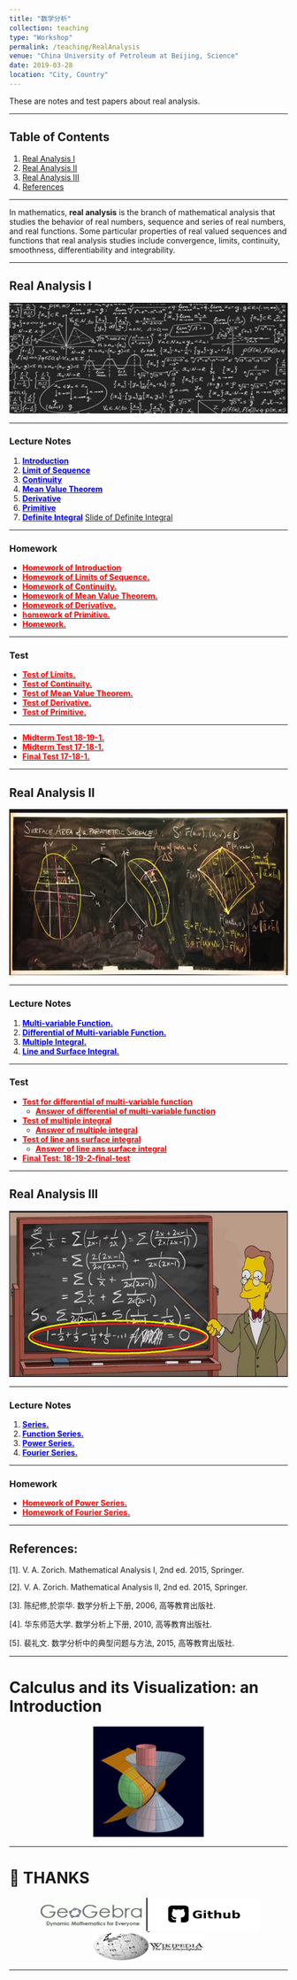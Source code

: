 ```yaml
---
title: "数学分析"
collection: teaching
type: "Workshop"
permalink: /teaching/RealAnalysis
venue: "China University of Petroleum at Beijing, Science"
date: 2019-03-28
location: "City, Country"
---
```

These are notes and test papers about real analysis.

---
## Table of Contents
1. [Real Analysis I](#analysis1)
2. [Real Analysis II](#analysis2)
3. [Real Analysis III](#analysis3)
4. [References](#references)

---

In mathematics, **real analysis** is the branch of mathematical analysis that studies 
the behavior of real numbers, sequence and series of real numbers, and real functions.
Some particular properties of real valued sequences and functions that real analysis 
studies include convergence, limits, continuity, smoothness, differentiability and 
integrability.

---

<a name="analysis1"></a>
## Real Analysis I
<center>
  <img src="./imags/real_analysis_1.png"  width="600" height="200" />
</center>

---
### Lecture Notes
1. [<span style="color:blue">**Introduction**</span>](http://wuguoning.github.io/files/analysis/introduction.pdf)
2. [<span style="color:blue">**Limit of Sequence**</span>](http://wuguoning.github.io/files/analysis/limits.pdf)
3. [<span style="color:blue">**Continuity**</span>](http://wuguoning.github.io/files/analysis/continuity.pdf)
4. [<span style="color:blue">**Mean Value Theorem**</span>](http://wuguoning.github.io/files/analysis/meanvalue.pdf)
5. [<span style="color:blue">**Derivative**</span>](http://wuguoning.github.io/files/analysis/derivative.pdf)
6. [<span style="color:blue">**Primitive**</span>](http://wuguoning.github.io/files/analysis/primitive.pdf)
7. [<span style="color:blue">**Definite Integral**</span>](http://wuguoning.github.io/files/analysis/integral.pdf)
     [Slide of Definite Integral](http://wuguoning.github.io/files/analysis/slides/integral.pdf)

---

### Homework
+ [<span style="color:red">**Homework of Introduction**</span>](http://wuguoning.github.io/files/analysis/homework1.pdf)
+ [<span style="color:red">**Homework of Limits of Sequence.**</span>](http://wuguoning.github.io/files/analysis/homework2.pdf)
+ [<span style="color:red">**Homework of Continuity.**</span>](http://wuguoning.github.io/files/analysis/homework3.pdf)
+ [<span style="color:red">**Homework of Mean Value Theorem.**</span>](http://wuguoning.github.io/files/analysis/homework4.pdf)
+ [<span style="color:red">**Homework of Derivative.**</span>](http://wuguoning.github.io/files/analysis/homework5.pdf)
+ [<span style="color:red">**homework of Primitive.**</span>](http://wuguoning.github.io/files/analysis/primitive_homework.pdf) 
+ [<span style="color:red">**Homework.**</span>](http://wuguoning.github.io/files/analysis/integral_homework.pdf)



---
### Test

+ [<span style="color:red">**Test of Limits.**</span>](http://wuguoning.github.io/files/analysis/test1.pdf)
+ [<span style="color:red">**Test of Continuity.**</span>](http://wuguoning.github.io/files/analysis/test2.pdf)
+ [<span style="color:red">**Test of Mean Value Theorem.**</span>](http://wuguoning.github.io/files/analysis/test3.pdf)
+ [<span style="color:red">**Test of Derivative.**</span>](http://wuguoning.github.io/files/analysis/test4.pdf)
+ [<span style="color:red">**Test of Primitive.**</span>](http://wuguoning.github.io/files/analysis/test4.pdf)

---

+ [<span style="color:red">**Midterm Test 18-19-1.**</span>](http://wuguoning.github.io/files/analysis/midtermtest18-19-1.pdf)
+ [<span style="color:red">**Midterm Test 17-18-1.**</span>](http://wuguoning.github.io/files/analysis/17-18-1-real-analysis-mid-term-test.pdf)
+ [<span style="color:red">**Final Test 17-18-1.**</span>](http://wuguoning.github.io/files/analysis/17-18-1_real_analysis_final_test.pdf)


---
<a name="analysis2"></a>
## Real Analysis II
<center>
  <img src="./imags/real_analysis_2.png"  width="600" height="300" />
</center>


---
### Lecture Notes

1. [<span style="color:blue">**Multi-variable Function.**</span>](http://wuguoning.github.io/files/analysis/mul_var_fun.pdf)
2. [<span style="color:blue">**Differential of Multi-variable Function.**</span>](http://wuguoning.github.io/files/analysis/diff_multi_var.pdf)
3. [<span style="color:blue">**Multiple Integral.**</span>](http://wuguoning.github.io/files/analysis/mul_int.pdf)
4. [<span style="color:blue">**Line and Surface Integral.**</span>](http://wuguoning.github.io/analysis/files/line_and_surface.pdf)

---
### Test
+ [<span style="color:red">**Test for differential of multi-variable function**</span>](http://wuguoning.github.io/files/analysis/test6.pdf)
  - [<span style="color:red">**Answer of differential of multi-variable function**</span>](http://wuguoning.github.io/files/analysis/mulvar_diff_test_ans.pdf)
+ [<span style="color:red">**Test of multiple integral**</span>](http://wuguoning.github.io/files/analysis/mul_int_test.pdf)
  - [<span style="color:red">**Answer of multiple integral**</span>](http://wuguoning.github.io/files/analysis/mulvar_int_test_ans.pdf)
+ [<span style="color:red">**Test of line ans surface integral**</span>](http://wuguoning.github.io/files/analysis/line_surface_int_test.pdf)
  - [<span style="color:red">**Answer of line ans surface integral**</span>](http://wuguoning.github.io/files/analysis/lineSurface_test_ans.pdf)
+ [<span style="color:red">**Final Test: 18-19-2-final-test**</span>](http://wuguoning.github.io/files/analysis/2018-2019-2-final-test-and-ans.pdf)


---

<a name="analysis3"></a>
## Real Analysis III
<center>
  <img src="./imags/real_analysis_3.png"  width="600" height="300" />
</center>


---
### Lecture Notes

1. [<span style="color:blue">**Series.**</span>](http://wuguoning.github.io/files/analysis/series.pdf)
2. [<span style="color:blue">**Function Series.**</span>](http://wuguoning.github.io/files/analysis/function_series.pdf)
3. [<span style="color:blue">**Power Series.**</span>](http://wuguoning.github.io/files/analysis/powerSeries.pdf)
4. [<span style="color:blue">**Fourier Series.**</span>](http://wuguoning.github.io/files/analysis/fourierSeries.pdf)


---
### Homework
+ [<span style="color:red">**Homework of Power Series.**</span>](http://wuguoning.github.io/files/analysis/homework_power_series.pdf)
+ [<span style="color:red">**Homework of Fourier Series.**</span>](http://wuguoning.github.io/files/analysis/homework_fourier_series.pdf)

---

<a name="analysis3"></a>
## References:
  [1]. V. A. Zorich. Mathematical Analysis I, 2nd ed. 2015, Springer.

  [2]. V. A. Zorich. Mathematical Analysis II, 2nd ed. 2015, Springer.

  [3]. 陈纪修,於崇华. 数学分析上下册, 2006, 高等教育出版社.

  [4]. 华东师范大学. 数学分析上下册, 2010, 高等教育出版社.

  [5]. 裴礼文. 数学分析中的典型问题与方法, 2015, 高等教育出版社.

---

# Calculus and its Visualization: an Introduction

<center>
<a href="https://www.geogebra.org/material/edit/id/yxadpqun#bookcontent">
   <img src="./imags/surface.png" width="200" height="200"/>
</a>
</center>

---

# 👏 THANKS

<center>

<a href="https://www.geogebra.org">
   <img src="./imags/geogebra.png" width="200" height="60"/>
</a>

<a href="https://www.geogebra.org">
   <img src="./imags/github.png" width="200" height="60"/>
</a>

<a href="https://www.wikipedia.org/">
   <img src="./imags/wiki.png" width="200" height="50"/>
</a>
</center>

---
